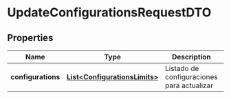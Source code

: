 # UpdateConfigurationsRequestDTO

## Properties
Name | Type | Description | Notes
------------ | ------------- | ------------- | -------------
**configurations** | [**List&lt;ConfigurationsLimits&gt;**](ConfigurationsLimits.md) | Listado de configuraciones para actualizar | 
